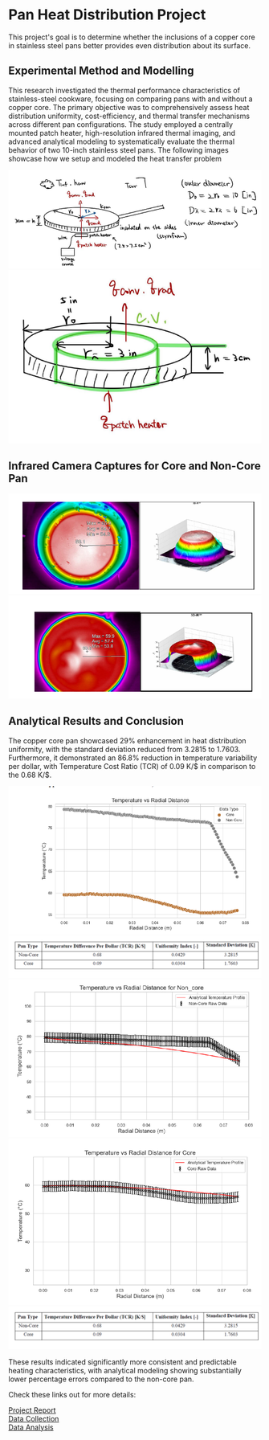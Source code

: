# Pan Heat Distribution Project
This project's goal is to determine whether the inclusions of a copper core in stainless steel pans better provides even distribution about its surface.  

## Experimental Method and Modelling
This research investigated the thermal performance characteristics of stainless-steel cookware, focusing on comparing pans with and without a copper core. The primary objective was to comprehensively assess heat distribution uniformity, cost-efficiency, and thermal transfer mechanisms across different pan configurations. The study employed a centrally mounted patch heater, high-resolution infrared thermal imaging, and advanced analytical modeling to systematically evaluate the thermal behavior of two 10-inch stainless steel pans. The following images showcase how we setup and modeled the heat transfer problem

![Experimental Method](assets/Experimental_Setup.png)
![Modelling Setup](assets/Control_Volume.png)

## Infrared Camera Captures for Core and Non-Core Pan
![Infrared-Cam Data for Non_Core Pan](assets/non_copper_core.png)
![Infrared-Cam Data for Core Pan](assets/copper_core.png)

## Analytical Results and Conclusion
The copper core pan showcased 29% enhancement in heat distribution uniformity, with the standard deviation reduced from 3.2815 to 1.7603. Furthermore, it demonstrated an 86.8% reduction in temperature variability per dollar, with Temperature Cost Ratio (TCR) of 0.09 K/$ in comparison to the 0.68 K/$. 

![Radial Temperature Distribution Comparison](assets/Core_V_Non-Core.png)
![Metric Results for Thermal Performance Characteristics](assets/Quantify_Comparison.png)
![Analytical Results comparison_1](assets/analysis_efforts_1.png)
![Analytical Results comparison_2](assets/analysis_efforts_2.png)
![Analytical Results comparison_3](assets/Quantify_Comparison.png)

These results indicated significantly more consistent and predictable heating characteristics, with analytical modeling showing substantially lower percentage errors compared to the non-core pan. 

Check these links out for more details:

[Project Report](documentation/ME_315_Final_Report_Team_50-5.pdf)<br>
[Data Collection](data_analysis/data)<br>
[Data Analysis](data_analysis/dataAnalysis.ipynb)
